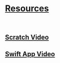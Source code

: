 # **[Resources](https://docs.google.com/document/d/1qp5z8rpjl3zc5CKJ4CeFLyZyhte-Nw1LNsDXgIS3t8E/edit?usp=sharing)**

<br>

## [Scratch Video](https://drive.google.com/file/d/1gfkClsnsi_kvz91xjAdyCGXrz0tZLPny/view?usp=sharing)

## [Swift App Video](https://drive.google.com/file/d/1V3elbn8_UBh9dNDeWAhdtWxGoYbjAoe-/view?usp=sharing)
